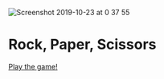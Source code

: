 ![Screenshot 2019-10-23 at 0 37 55](https://user-images.githubusercontent.com/56675185/67338052-f0e0a400-f530-11e9-853e-20b4c7c7bb1a.png)


# Rock, Paper, Scissors
[Play the game!](https://germanov.js.org/weather-app)

